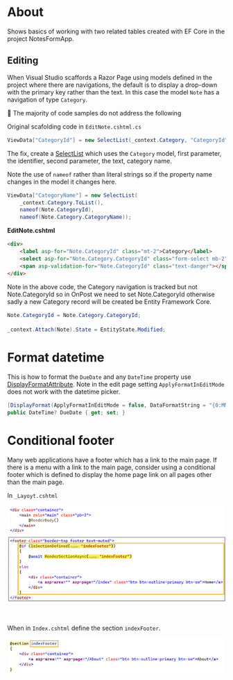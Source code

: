 ﻿# About

Shows basics of working with two related tables created with EF Core in the project NotesFormApp.

## Editing 

When Visual Studio scaffords a Razor Page using models defined in the project where there are navigations, the default is to display a drop-down with the primary key rather than the text. In this case the model `Note` has a navigation of type `Category`. 

:small_orange_diamond: The majority of code samples do not address the following

Original scafolding code in `EditNote.cshtml.cs`

```csharp
ViewData["CategoryId"] = new SelectList(_context.Category, "CategoryId", "CategoryId");
```

The fix, create a [SelectList](https://learn.microsoft.com/en-us/dotnet/api/system.web.mvc.selectlist?view=aspnet-mvc-5.2) which uses the `Category` model, first parameter, the identifier, second parameter, the text, category name.

Note the use of `nameof` rather than literal strings so if the property name changes in the model it changes here.

```csharp
ViewData["CategoryName"] = new SelectList(
    _context.Category.ToList(), 
    nameof(Note.CategoryId), 
    nameof(Note.Category.CategoryName));
```

**EditNote.cshtml**

```html
<div>
    <label asp-for="Note.CategoryId" class="mt-2">Category</label>
    <select asp-for="Note.Category.CategoryId" class="form-select mb-2" asp-items="ViewBag.CategoryName"></select>
    <span asp-validation-for="Note.CategoryId" class="text-danger"></span>
</div>
```

Note in the above code, the Category navigation is tracked but not Note.CategoryId so in OnPost we need to set Note.CategoryId otherwise sadly a new Category record will be created be Entity Framework Core.

```csharp
Note.CategoryId = Note.Category.CategoryId;

_context.Attach(Note).State = EntityState.Modified;
```

# Format datetime

This is how to format the `DueDate` and any `DateTime` property use [DisplayFormatAttribute](https://learn.microsoft.com/en-us/dotnet/api/system.componentmodel.dataannotations.displayformatattribute?view=net-6.0). Note in the edit page setting `ApplyFormatInEditMode` does not work with the datetime picker.

```csharp
[DisplayFormat(ApplyFormatInEditMode = false, DataFormatString = "{0:MM/dd/yyyy}")]
public DateTime? DueDate { get; set; }
```

# Conditional footer

Many web applications have a footer which has a link to the main page. If there is a menu with a link to the main page, consider using a conditional footer which is defined to display the home page link on all pages other than the main page.

In `_Layoyt.cshtml`

![Footer1](Article/Assets/Footer1.png)

</br>

When in `Index.cshtml` define the section `indexFooter`.


![Footer2](Article/Assets/Footer2.png)



